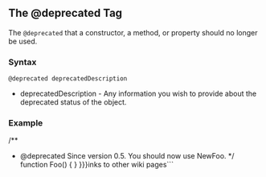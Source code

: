 ## The @deprecated Tag ##

The `@deprecated` that a constructor, a method, or property should no longer be used.

### Syntax ###

```
@deprecated deprecatedDescription
```

  * deprecatedDescription - Any information you wish to provide about the deprecated status of the object.

### Example ###
/**
 * @deprecated Since version 0.5. You should now use NewFoo.
 */
function Foo() {
}
}}}inks to other wiki pages```